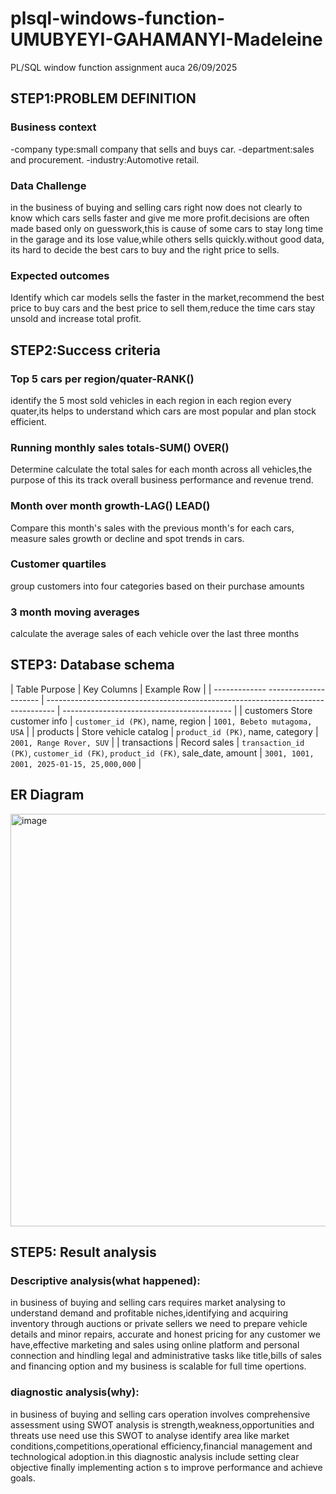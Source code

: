 # plsql-windows-function-UMUBYEYI-GAHAMANYI-Madeleine
PL/SQL window function assignment auca 26/09/2025 
## STEP1:PROBLEM DEFINITION
### Business context
-company type:small company that sells and buys car.
-department:sales and procurement. 
-industry:Automotive retail.
### Data Challenge 
in the business of buying and selling cars right now does not clearly to know which cars sells faster and give me more profit.decisions are often made based only on guesswork,this is cause of some cars to stay long time in the garage and its lose value,while others sells quickly.without good data, its hard to decide the best cars to buy and the right price to sells.
### Expected outcomes
Identify which car models sells the faster in the market,recommend the best price to buy cars and the best price to sell them,reduce the time cars stay unsold and increase total profit.

## STEP2:Success criteria
### Top 5 cars per region/quater-RANK()
identify the 5 most sold vehicles in each region in each region every quater,its helps to understand which cars are most popular and plan stock efficient.
### Running monthly sales totals-SUM() OVER()
Determine calculate the total sales for each month across all vehicles,the purpose of this its track overall business performance and revenue trend.
### Month over month growth-LAG() LEAD()
Compare this month's sales with the previous month's for each cars, measure sales growth or decline and spot trends in cars.
### Customer quartiles
group customers into four categories based on their purchase amounts
### 3 month moving averages
calculate the average sales of each vehicle over the last three months

## STEP3: Database schema

| Table          Purpose               | Key Columns                                                                      | Example Row                                |
| -------------  --------------------- | -------------------------------------------------------------------------------- | ------------------------------------------ |
| customers      Store customer info   | `customer_id (PK)`, name, region                                                 | `1001, Bebeto mutagoma, USA`               |
| products     | Store vehicle catalog | `product_id (PK)`, name, category                                                | `2001, Range Rover, SUV`                   |
| transactions | Record sales          | `transaction_id (PK)`, `customer_id (FK)`, `product_id (FK)`, sale\_date, amount | `3001, 1001, 2001, 2025-01-15, 25,000,000` |

## ER Diagram

<img width="1052" height="660" alt="image" src="https://github.com/user-attachments/assets/4fc5981b-708f-4c23-8173-f995442df61f" />

## STEP5: Result analysis

### Descriptive analysis(what happened):
in business of buying and selling cars requires market analysing  to understand demand and profitable niches,identifying and acquiring inventory through auctions or private sellers we need to prepare vehicle details and minor repairs, accurate and honest pricing for any customer we have,effective marketing and sales using online platform and personal connection and hindling legal and administrative tasks like title,bills of sales and financing option and my business is scalable for full time opertions.
### diagnostic analysis(why):
in business of buying and selling cars operation involves comprehensive assessment using SWOT analysis is strength,weakness,opportunities and threats use need use this SWOT to analyse identify area  like market conditions,competitions,operational efficiency,financial management and technological adoption.in this diagnostic analysis include setting clear objective finally implementing action s to improve performance and achieve goals.



